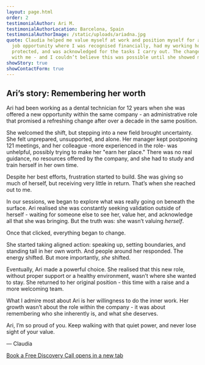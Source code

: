```yaml
---
layout: page.html
order: 2
testimonialAuthor: Ari M.
testimonialAuthorLocation: Barcelona, Spain
testimonialAuthorImage: /static/uploads/ariadna.jpg
quote: Claudia helped me value myself at work and position myself for a better
  job opportunity where I was recognised financially, had my working hours
  protected, and was acknowledged for the tasks I carry out. The change started
  with me - and I couldn’t believe this was possible until she showed me how.
showStory: true
showContactForm: true
---
```

## Ari’s story: Remembering her worth

Ari had been working as a dental technician for 12 years when she was offered a new opportunity within the same company - an administrative role that promised a refreshing change after over a decade in the same position.

She welcomed the shift, but stepping into a new field brought uncertainty. She felt unprepared, unsupported, and alone. Her manager kept postponing 121 meetings, and her colleague -more experienced in the role- was unhelpful, possibly trying to make her "earn her place." There was no real guidance, no resources offered by the company, and she had to study and train herself in her own time.

Despite her best efforts, frustration started to build. She was giving so much of herself, but receiving very little in return. That’s when she reached out to me.

In our sessions, we began to explore what was really going on beneath the surface. Ari realised she was constantly seeking validation outside of herself - waiting for someone else to see her, value her, and acknowledge all that she was bringing. But the truth was: she wasn’t valuing *herself*.

Once that clicked, everything began to change.

She started taking aligned action: speaking up, setting boundaries, and standing tall in her own worth. And people around her responded. The energy shifted. But more importantly, *she* shifted.

Eventually, Ari made a powerful choice. She realised that this new role, without proper support or a healthy environment, wasn’t where she wanted to stay. She returned to her original position - this time with a raise and a more welcoming team.

What I admire most about Ari is her willingness to do the inner work. Her growth wasn’t about the role within the company - it was about remembering who she inherently is, and what she deserves.

Ari, I’m so proud of you. Keep walking with that quiet power, and never lose sight of your value.

— Claudia



<a href="https://claudiadecarlo.zohobookings.eu/#/240577000000038054" rel="noopener noreferrer" class="btn" target="_blank">Book a Free Discovery Call <span class="sr-only">opens in a new tab</span></a>
